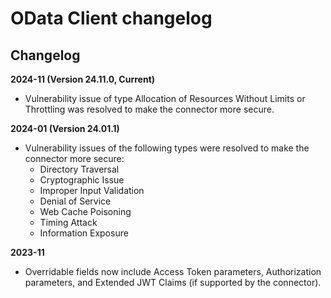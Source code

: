 # OData Client changelog

<head>
  <meta name="guidename" content="Integration"/>
  <meta name="context" content="GUID-97ca70df-9dba-48f3-a191-d619c7c830d5"/>
</head>

## Changelog

**2024-11 (Version 24.11.0, Current)**

- Vulnerability issue of type Allocation of Resources Without Limits or Throttling was resolved to make the connector more secure.

**2024-01 (Version 24.01.1)**

- Vulnerability issues of the following types were resolved to make the connector more secure:
  - Directory Traversal
  - Cryptographic Issue
  - Improper Input Validation
  - Denial of Service
  - Web Cache Poisoning
  - Timing Attack
  - Information Exposure

**2023-11**

- Overridable fields now include Access Token parameters, Authorization parameters, and Extended JWT Claims (if supported by the connector).